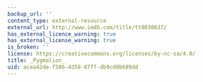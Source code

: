 ```yaml
---
backup_url: ''
content_type: external-resource
external_url: http://www.imdb.com/title/tt0030637/
has_external_licence_warning: true
has_external_license_warning: true
is_broken: ''
license: https://creativecommons.org/licenses/by-nc-sa/4.0/
title: _Pygmalion_
uid: acea42de-f586-4358-87ff-db9cd0b689dd
---
```

